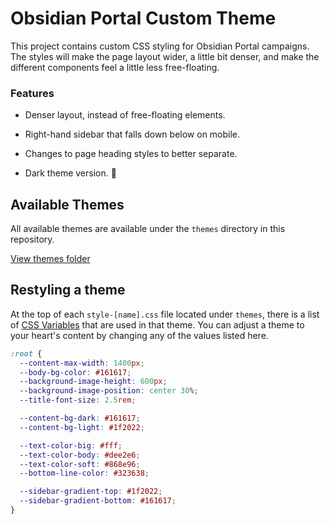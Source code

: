 # Obsidian Portal Custom Theme

This project contains custom CSS styling for Obsidian Portal campaigns. The styles will make the page layout wider, a little bit denser, and make the different components feel a little less free-floating.

### Features

- Denser layout, instead of free-floating elements.

- Right-hand sidebar that falls down below on mobile.

- Changes to page heading styles to better separate.

- Dark theme version. 👻

## Available Themes

All available themes are available under the `themes` directory in this repository.

[View themes folder](https://github.com/orjanbp/obsidianportal-theme/tree/master/themes)

## Restyling a theme

At the top of each `style-[name].css` file located under `themes`, there is a list of [CSS Variables](https://developer.mozilla.org/en-US/docs/Web/CSS/Using_CSS_custom_properties) that are used in that theme. You can adjust a theme to your heart's content by changing any of the values listed here.

```css
:root {
  --content-max-width: 1400px;
  --body-bg-color: #161617;
  --background-image-height: 600px;
  --background-image-position: center 30%;
  --title-font-size: 2.5rem;

  --content-bg-dark: #161617;
  --content-bg-light: #1f2022;

  --text-color-big: #fff;
  --text-color-body: #dee2e6;
  --text-color-soft: #868e96;
  --bottom-line-color: #323638;

  --sidebar-gradient-top: #1f2022;
  --sidebar-gradient-bottom: #161617;
}
```
